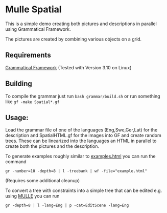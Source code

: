 # Mulle Spatial

This is a simple demo creating both pictures and descriptions in parallel using Grammatical Framework.

The pictures are created by combining various objects on a grid.

## Requirements
[Grammatical Framework](https://github.com/GrammaticalFramework/gf-core/) (Tested with Version 3.10 on Linux)
## Building

To compile the grammar just run `bash grammar/build.sh` or run something like `gf -make Spatial*.gf`

## Usage:

Load the grammar file of one of the languages (Eng,Swe,Ger,Lat) for the description and SpatialHTML.gf for the images into GF and create random trees. These can be linearized into the languages an HTML in parallel to create both the pictures and the description.

To generate examples roughly similar to [examples.html](https://daherb.github.io/mulle-spatial/examples.html) you can run the command

```
gr -number=10 -depth=8 | l -treebank | wf -file="example.html"
```

(Requires some additional cleanup)

To convert a tree with constraints into a simple tree that can be edited e.g. using [MULLE](https://github.com/MUSTE-Project/MULLE) you can run

```
gr -depth=8 | l -lang=Eng | p -cat=EditScene -lang=Eng
```
